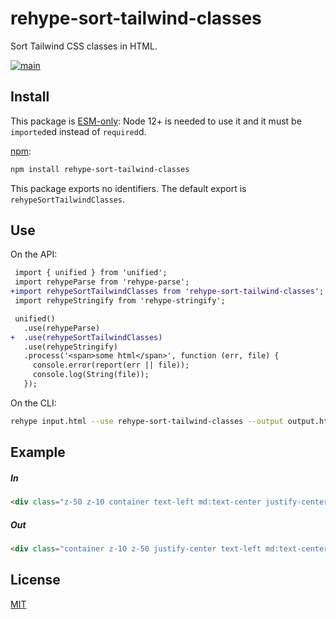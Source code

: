 # rehype-sort-tailwind-classes

Sort Tailwind CSS classes in HTML.

[![main](https://github.com/bitcrowd/rehype-sort-tailwind-classes/actions/workflows/main.yml/badge.svg)](https://github.com/bitcrowd/rehype-sort-tailwind-classes/actions/workflows/main.yml)

## Install

This package is [ESM-only][esm]: Node 12+ is needed to use it and it must be `imported`ed instead of `required`d.

[npm][]:

```sh
npm install rehype-sort-tailwind-classes
```

This package exports no identifiers. The default export is `rehypeSortTailwindClasses`.

## Use

On the API:

```diff
 import { unified } from 'unified';
 import rehypeParse from 'rehype-parse';
+import rehypeSortTailwindClasses from 'rehype-sort-tailwind-classes';
 import rehypeStringify from 'rehype-stringify';

 unified()
   .use(rehypeParse)
+  .use(rehypeSortTailwindClasses)
   .use(rehypeStringify)
   .process('<span>some html</span>', function (err, file) {
     console.error(report(err || file));
     console.log(String(file));
   });
```

On the CLI:

```sh
rehype input.html --use rehype-sort-tailwind-classes --output output.html
```

## Example

##### In

```html
<div class="z-50 z-10 container text-left md:text-center justify-center"></div>
```

##### Out

```html
<div class="container z-10 z-50 justify-center text-left md:text-center"></div>
```

## License

[MIT](./LICENSE)

[esm]: https://gist.github.com/sindresorhus/a39789f98801d908bbc7ff3ecc99d99c
[npm]: https://docs.npmjs.com/cli/install
